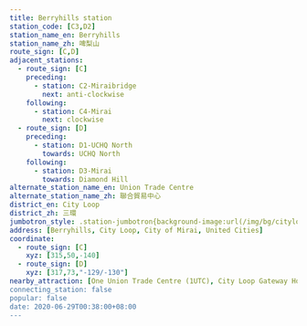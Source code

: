 ```yaml
---
title: Berryhills station
station_code: [C3,D2]
station_name_en: Berryhills
station_name_zh: 啤梨山
route_sign: [C,D]
adjacent_stations:
  - route_sign: [C]
    preceding:
      - station: C2-Miraibridge
        next: anti-clockwise
    following:
      - station: C4-Mirai
        next: clockwise
  - route_sign: [D]
    preceding:
      - station: D1-UCHQ North
        towards: UCHQ North
    following:
      - station: D3-Mirai
        towards: Diamond Hill
alternate_station_name_en: Union Trade Centre
alternate_station_name_zh: 聯合貿易中心
district_en: City Loop
district_zh: 三環
jumbotron_style: .station-jumbotron{background-image:url(/img/bg/cityloopline.png),url(/img/bg/diamondline.png);background-repeat:no-repeat;background-size:100% 10px;background-position:0 115px,0 145px}
address: [Berryhills, City Loop, City of Mirai, United Cities]
coordinate:
  - route_sign: [C]
    xyz: [315,50,-140]
  - route_sign: [D]
    xyz: [317,73,"-129/-130"]
nearby_attraction: [One Union Trade Centre (1UTC), City Loop Gateway Horse Park, MineDonald's]
connecting_station: false
popular: false
date: 2020-06-29T00:38:00+08:00
---
```


